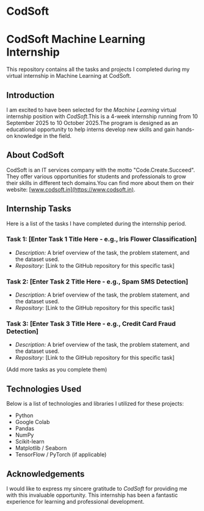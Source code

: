 # CodSoft
# CodSoft Machine Learning Internship

This repository contains all the tasks and projects I completed during my virtual internship in Machine Learning at CodSoft.

## Introduction

I am excited to have been selected for the *Machine Learning* virtual internship position with *CodSoft*.This is a 4-week internship running from 10 September 2025 to 10 October 2025.The program is designed as an educational opportunity to help interns develop new skills and gain hands-on knowledge in the field.

## About CodSoft

CodSoft is an IT services company with the motto "Code.Create.Succeed". They offer various opportunities for students and professionals to grow their skills in different tech domains.You can find more about them on their website: [www.codsoft.in](https://www.codsoft.in).

## Internship Tasks

Here is a list of the tasks I have completed during the internship period.

### Task 1: [Enter Task 1 Title Here - e.g., Iris Flower Classification]
* *Description:* A brief overview of the task, the problem statement, and the dataset used.
* *Repository:* [Link to the GitHub repository for this specific task]

### Task 2: [Enter Task 2 Title Here - e.g., Spam SMS Detection]
* *Description:* A brief overview of the task, the problem statement, and the dataset used.
* *Repository:* [Link to the GitHub repository for this specific task]

### Task 3: [Enter Task 3 Title Here - e.g., Credit Card Fraud Detection]
* *Description:* A brief overview of the task, the problem statement, and the dataset used.
* *Repository:* [Link to the GitHub repository for this specific task]

(Add more tasks as you complete them)

## Technologies Used

Below is a list of technologies and libraries I utilized for these projects:
* Python
* Google Colab
* Pandas
* NumPy
* Scikit-learn
* Matplotlib / Seaborn
* TensorFlow / PyTorch (if applicable)

## Acknowledgements

I would like to express my sincere gratitude to *CodSoft* for providing me with this invaluable opportunity. This internship has been a fantastic experience for learning and professional development.

